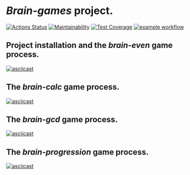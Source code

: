 # **_Brain-games_** project.

[![Actions Status](https://github.com/arzartden/frontend-project-lvl1/workflows/hexlet-check/badge.svg)](https://github.com/arzartden/frontend-project-lvl1/actions/workflows/hexlet-check.yml)
[![Maintainability](https://api.codeclimate.com/v1/badges/96da757da23faab2ada6/maintainability)](https://codeclimate.com/github/arzartden/frontend-project-lvl1/maintainability)
[![Test Coverage](https://api.codeclimate.com/v1/badges/96da757da23faab2ada6/test_coverage)](https://codeclimate.com/github/arzartden/frontend-project-lvl1/test_coverage)
[![example workflow](https://github.com/arzartden/frontend-project-lvl1/actions/workflows/makelint.yml/badge.svg)](https://github.com/arzartden/frontend-project-lvl1/actions/workflows/makelint.yml)

## Project installation and the **_brain-even_** game process.

[![asciicast](https://asciinema.org/a/vXxrgi6bTiYwn7KNF0EPgnZK2.svg)](https://asciinema.org/a/vXxrgi6bTiYwn7KNF0EPgnZK2)

## The **_brain-calc_** game process.

[![asciicast](https://asciinema.org/a/payCcftNHpUO8B9EGLnyrpHAj.svg)](https://asciinema.org/a/payCcftNHpUO8B9EGLnyrpHAj)

## The **_brain-gcd_** game process.

[![asciicast](https://asciinema.org/a/9ut92JQyw2ejrZnWCZueOnzCH.svg)](https://asciinema.org/a/9ut92JQyw2ejrZnWCZueOnzCH)

## The **_brain-progression_** game process.

[![asciicast](https://asciinema.org/a/jfojSgDMh9mqCgtFrcNLhzpBq.svg)](https://asciinema.org/a/jfojSgDMh9mqCgtFrcNLhzpBq)
